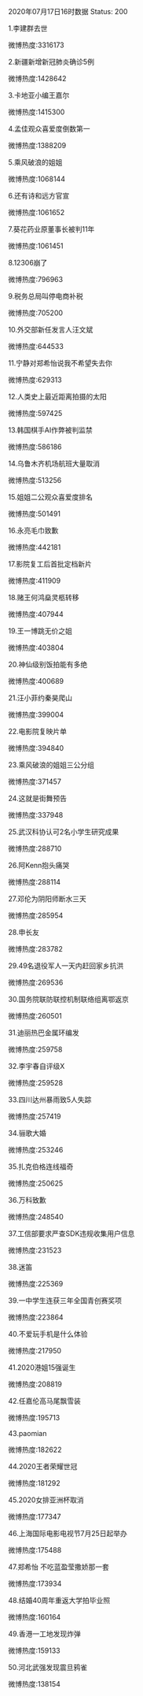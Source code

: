 2020年07月17日16时数据
Status: 200

1.李建群去世

微博热度:3316173

2.新疆新增新冠肺炎确诊5例

微博热度:1428642

3.卡地亚小编王嘉尔

微博热度:1415300

4.孟佳观众喜爱度倒数第一

微博热度:1388209

5.乘风破浪的姐姐

微博热度:1068144

6.还有诗和远方官宣

微博热度:1061652

7.葵花药业原董事长被判11年

微博热度:1061451

8.12306崩了

微博热度:796963

9.税务总局叫停电商补税

微博热度:705200

10.外交部新任发言人汪文斌

微博热度:644533

11.宁静对郑希怡说我不希望失去你

微博热度:629313

12.人类史上最近距离拍摄的太阳

微博热度:597425

13.韩国棋手AI作弊被判监禁

微博热度:586186

14.乌鲁木齐机场航班大量取消

微博热度:513256

15.姐姐二公观众喜爱度排名

微博热度:501491

16.永亮毛巾致歉

微博热度:442181

17.影院复工后首批定档新片

微博热度:411909

18.赌王何鸿燊灵柩转移

微博热度:407944

19.王一博跳无价之姐

微博热度:403804

20.神仙级别饭拍能有多绝

微博热度:400689

21.汪小菲约秦昊爬山

微博热度:399004

22.电影院复映片单

微博热度:394840

23.乘风破浪的姐姐三公分组

微博热度:371457

24.这就是街舞预告

微博热度:337948

25.武汉科协认可2名小学生研究成果

微博热度:288710

26.阿Kenn抱头痛哭

微博热度:288114

27.邓伦为阴阳师断水三天

微博热度:285954

28.申长友

微博热度:283782

29.49名退役军人一天内赶回家乡抗洪

微博热度:269536

30.国务院联防联控机制联络组离鄂返京

微博热度:260501

31.迪丽热巴金属环编发

微博热度:259758

32.李宇春自评级X

微博热度:259528

33.四川达州暴雨致5人失踪

微博热度:257419

34.骊歌大婚

微博热度:253246

35.扎克伯格连线福奇

微博热度:250625

36.万科致歉

微博热度:248540

37.工信部要求严查SDK违规收集用户信息

微博热度:231523

38.迷笛

微博热度:225369

39.一中学生连获三年全国青创赛奖项

微博热度:223864

40.不爱玩手机是什么体验

微博热度:217950

41.2020港姐15强诞生

微博热度:208819

42.任嘉伦高马尾飘雪装

微博热度:195713

43.paomian

微博热度:182622

44.2020王者荣耀世冠

微博热度:181292

45.2020女排亚洲杯取消

微博热度:177347

46.上海国际电影电视节7月25日起举办

微博热度:175488

47.郑希怡 不吃蓝盈莹撒娇那一套

微博热度:173934

48.结婚40周年重返大学拍毕业照

微博热度:160164

49.香港一工地发现炸弹

微博热度:159133

50.河北武强发现震旦鸦雀

微博热度:138154

